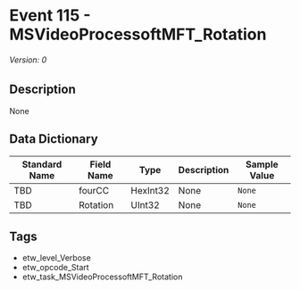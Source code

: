 # Event 115 - MSVideoProcessoftMFT_Rotation
###### Version: 0

## Description
None

## Data Dictionary
|Standard Name|Field Name|Type|Description|Sample Value|
|---|---|---|---|---|
|TBD|fourCC|HexInt32|None|`None`|
|TBD|Rotation|UInt32|None|`None`|

## Tags
* etw_level_Verbose
* etw_opcode_Start
* etw_task_MSVideoProcessoftMFT_Rotation